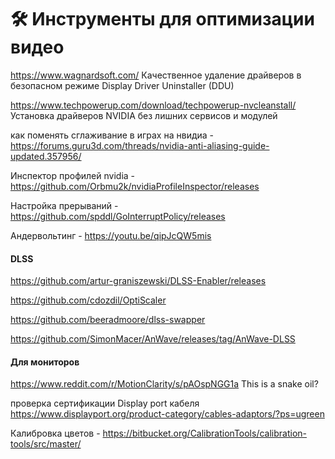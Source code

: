 # 🛠️ **Инструменты для оптимизации видео**  

https://www.wagnardsoft.com/ Качественное удаление драйверов в безопасном режиме Display Driver Uninstaller (DDU) 

https://www.techpowerup.com/download/techpowerup-nvcleanstall/ Установка драйверов NVIDIA без лишних сервисов и модулей

как поменять сглаживание в играх на нвидиа - https://forums.guru3d.com/threads/nvidia-anti-aliasing-guide-updated.357956/

Инспектор профилей nvidia - https://github.com/Orbmu2k/nvidiaProfileInspector/releases

Настройка прерываний - https://github.com/spddl/GoInterruptPolicy/releases

Андервольтинг - https://youtu.be/qipJcQW5mis

#### DLSS
https://github.com/artur-graniszewski/DLSS-Enabler/releases

https://github.com/cdozdil/OptiScaler

https://github.com/beeradmoore/dlss-swapper

https://github.com/SimonMacer/AnWave/releases/tag/AnWave-DLSS

#### Для мониторов
https://www.reddit.com/r/MotionClarity/s/pAOspNGG1a This is a snake oil?

проверка сертификации Display port кабеля
https://www.displayport.org/product-category/cables-adaptors/?ps=ugreen

Калибровка цветов - https://bitbucket.org/CalibrationTools/calibration-tools/src/master/